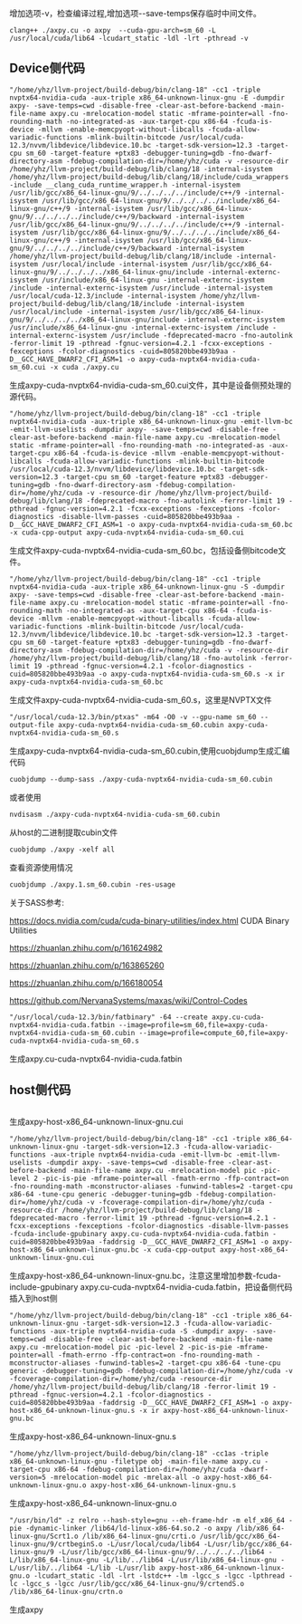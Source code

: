 增加选项-v，检查编译过程,增加选项--save-temps保存临时中间文件。
```
clang++ ./axpy.cu -o axpy  --cuda-gpu-arch=sm_60 -L /usr/local/cuda/lib64 -lcudart_static -ldl -lrt -pthread -v
```
## Device侧代码
```
"/home/yhz/llvm-project/build-debug/bin/clang-18" -cc1 -triple nvptx64-nvidia-cuda -aux-triple x86_64-unknown-linux-gnu -E -dumpdir axpy- -save-temps=cwd -disable-free -clear-ast-before-backend -main-file-name axpy.cu -mrelocation-model static -mframe-pointer=all -fno-rounding-math -no-integrated-as -aux-target-cpu x86-64 -fcuda-is-device -mllvm -enable-memcpyopt-without-libcalls -fcuda-allow-variadic-functions -mlink-builtin-bitcode /usr/local/cuda-12.3/nvvm/libdevice/libdevice.10.bc -target-sdk-version=12.3 -target-cpu sm_60 -target-feature +ptx83 -debugger-tuning=gdb -fno-dwarf-directory-asm -fdebug-compilation-dir=/home/yhz/cuda -v -resource-dir /home/yhz/llvm-project/build-debug/lib/clang/18 -internal-isystem /home/yhz/llvm-project/build-debug/lib/clang/18/include/cuda_wrappers -include __clang_cuda_runtime_wrapper.h -internal-isystem /usr/lib/gcc/x86_64-linux-gnu/9/../../../../include/c++/9 -internal-isystem /usr/lib/gcc/x86_64-linux-gnu/9/../../../../include/x86_64-linux-gnu/c++/9 -internal-isystem /usr/lib/gcc/x86_64-linux-gnu/9/../../../../include/c++/9/backward -internal-isystem /usr/lib/gcc/x86_64-linux-gnu/9/../../../../include/c++/9 -internal-isystem /usr/lib/gcc/x86_64-linux-gnu/9/../../../../include/x86_64-linux-gnu/c++/9 -internal-isystem /usr/lib/gcc/x86_64-linux-gnu/9/../../../../include/c++/9/backward -internal-isystem /home/yhz/llvm-project/build-debug/lib/clang/18/include -internal-isystem /usr/local/include -internal-isystem /usr/lib/gcc/x86_64-linux-gnu/9/../../../../x86_64-linux-gnu/include -internal-externc-isystem /usr/include/x86_64-linux-gnu -internal-externc-isystem /include -internal-externc-isystem /usr/include -internal-isystem /usr/local/cuda-12.3/include -internal-isystem /home/yhz/llvm-project/build-debug/lib/clang/18/include -internal-isystem /usr/local/include -internal-isystem /usr/lib/gcc/x86_64-linux-gnu/9/../../../../x86_64-linux-gnu/include -internal-externc-isystem /usr/include/x86_64-linux-gnu -internal-externc-isystem /include -internal-externc-isystem /usr/include -fdeprecated-macro -fno-autolink -ferror-limit 19 -pthread -fgnuc-version=4.2.1 -fcxx-exceptions -fexceptions -fcolor-diagnostics -cuid=805820bbe493b9aa -D__GCC_HAVE_DWARF2_CFI_ASM=1 -o axpy-cuda-nvptx64-nvidia-cuda-sm_60.cui -x cuda ./axpy.cu
```
生成axpy-cuda-nvptx64-nvidia-cuda-sm_60.cui文件，其中是设备侧预处理的源代码。
```
"/home/yhz/llvm-project/build-debug/bin/clang-18" -cc1 -triple nvptx64-nvidia-cuda -aux-triple x86_64-unknown-linux-gnu -emit-llvm-bc -emit-llvm-uselists -dumpdir axpy- -save-temps=cwd -disable-free -clear-ast-before-backend -main-file-name axpy.cu -mrelocation-model static -mframe-pointer=all -fno-rounding-math -no-integrated-as -aux-target-cpu x86-64 -fcuda-is-device -mllvm -enable-memcpyopt-without-libcalls -fcuda-allow-variadic-functions -mlink-builtin-bitcode /usr/local/cuda-12.3/nvvm/libdevice/libdevice.10.bc -target-sdk-version=12.3 -target-cpu sm_60 -target-feature +ptx83 -debugger-tuning=gdb -fno-dwarf-directory-asm -fdebug-compilation-dir=/home/yhz/cuda -v -resource-dir /home/yhz/llvm-project/build-debug/lib/clang/18 -fdeprecated-macro -fno-autolink -ferror-limit 19 -pthread -fgnuc-version=4.2.1 -fcxx-exceptions -fexceptions -fcolor-diagnostics -disable-llvm-passes -cuid=805820bbe493b9aa -D__GCC_HAVE_DWARF2_CFI_ASM=1 -o axpy-cuda-nvptx64-nvidia-cuda-sm_60.bc -x cuda-cpp-output axpy-cuda-nvptx64-nvidia-cuda-sm_60.cui
```
生成文件axpy-cuda-nvptx64-nvidia-cuda-sm_60.bc，包括设备侧bitcode文件。
```
"/home/yhz/llvm-project/build-debug/bin/clang-18" -cc1 -triple nvptx64-nvidia-cuda -aux-triple x86_64-unknown-linux-gnu -S -dumpdir axpy- -save-temps=cwd -disable-free -clear-ast-before-backend -main-file-name axpy.cu -mrelocation-model static -mframe-pointer=all -fno-rounding-math -no-integrated-as -aux-target-cpu x86-64 -fcuda-is-device -mllvm -enable-memcpyopt-without-libcalls -fcuda-allow-variadic-functions -mlink-builtin-bitcode /usr/local/cuda-12.3/nvvm/libdevice/libdevice.10.bc -target-sdk-version=12.3 -target-cpu sm_60 -target-feature +ptx83 -debugger-tuning=gdb -fno-dwarf-directory-asm -fdebug-compilation-dir=/home/yhz/cuda -v -resource-dir /home/yhz/llvm-project/build-debug/lib/clang/18 -fno-autolink -ferror-limit 19 -pthread -fgnuc-version=4.2.1 -fcolor-diagnostics -cuid=805820bbe493b9aa -o axpy-cuda-nvptx64-nvidia-cuda-sm_60.s -x ir axpy-cuda-nvptx64-nvidia-cuda-sm_60.bc
```
生成文件axpy-cuda-nvptx64-nvidia-cuda-sm_60.s，这里是NVPTX文件
```
"/usr/local/cuda-12.3/bin/ptxas" -m64 -O0 -v --gpu-name sm_60 --output-file axpy-cuda-nvptx64-nvidia-cuda-sm_60.cubin axpy-cuda-nvptx64-nvidia-cuda-sm_60.s
```
生成axpy-cuda-nvptx64-nvidia-cuda-sm_60.cubin,使用cuobjdump生成汇编代码
```
cuobjdump --dump-sass ./axpy-cuda-nvptx64-nvidia-cuda-sm_60.cubin
```
或者使用
```
nvdisasm ./axpy-cuda-nvptx64-nvidia-cuda-sm_60.cubin
```
从host的二进制提取cubin文件
```
cuobjdump ./axpy -xelf all
```
查看资源使用情况
```
cuobjdump ./axpy.1.sm_60.cubin -res-usage
```
关于SASS参考:

https://docs.nvidia.com/cuda/cuda-binary-utilities/index.html CUDA Binary Utilities

https://zhuanlan.zhihu.com/p/161624982

https://zhuanlan.zhihu.com/p/163865260

https://zhuanlan.zhihu.com/p/166180054

https://github.com/NervanaSystems/maxas/wiki/Control-Codes
```
"/usr/local/cuda-12.3/bin/fatbinary" -64 --create axpy.cu-cuda-nvptx64-nvidia-cuda.fatbin --image=profile=sm_60,file=axpy-cuda-nvptx64-nvidia-cuda-sm_60.cubin --image=profile=compute_60,file=axpy-cuda-nvptx64-nvidia-cuda-sm_60.s
```
生成axpy.cu-cuda-nvptx64-nvidia-cuda.fatbin

## host侧代码
```"/home/yhz/llvm-project/build-debug/bin/clang-18" -cc1 -triple x86_64-unknown-linux-gnu -target-sdk-version=12.3 -fcuda-allow-variadic-functions -aux-triple nvptx64-nvidia-cuda -E -dumpdir axpy- -save-temps=cwd -disable-free -clear-ast-before-backend -main-file-name axpy.cu -mrelocation-model pic -pic-level 2 -pic-is-pie -mframe-pointer=all -fmath-errno -ffp-contract=on -fno-rounding-math -mconstructor-aliases -funwind-tables=2 -target-cpu x86-64 -tune-cpu generic -debugger-tuning=gdb -fdebug-compilation-dir=/home/yhz/cuda -v -fcoverage-compilation-dir=/home/yhz/cuda -resource-dir /home/yhz/llvm-project/build-debug/lib/clang/18 -internal-isystem /home/yhz/llvm-project/build-debug/lib/clang/18/include/cuda_wrappers -include __clang_cuda_runtime_wrapper.h -internal-isystem /usr/lib/gcc/x86_64-linux-gnu/9/../../../../include/c++/9 -internal-isystem /usr/lib/gcc/x86_64-linux-gnu/9/../../../../include/x86_64-linux-gnu/c++/9 -internal-isystem /usr/lib/gcc/x86_64-linux-gnu/9/../../../../include/c++/9/backward -internal-isystem /usr/lib/gcc/x86_64-linux-gnu/9/../../../../include/c++/9 -internal-isystem /usr/lib/gcc/x86_64-linux-gnu/9/../../../../include/x86_64-linux-gnu/c++/9 -internal-isystem /usr/lib/gcc/x86_64-linux-gnu/9/../../../../include/c++/9/backward -internal-isystem /home/yhz/llvm-project/build-debug/lib/clang/18/include -internal-isystem /usr/local/include -internal-isystem /usr/lib/gcc/x86_64-linux-gnu/9/../../../../x86_64-linux-gnu/include -internal-externc-isystem /usr/include/x86_64-linux-gnu -internal-externc-isystem /include -internal-externc-isystem /usr/include -internal-isystem /home/yhz/llvm-project/build-debug/lib/clang/18/include -internal-isystem /usr/local/include -internal-isystem /usr/lib/gcc/x86_64-linux-gnu/9/../../../../x86_64-linux-gnu/include -internal-externc-isystem /usr/include/x86_64-linux-gnu -internal-externc-isystem /include -internal-externc-isystem /usr/include -internal-isystem /usr/local/cuda-12.3/include -fdeprecated-macro -ferror-limit 19 -pthread -fgnuc-version=4.2.1 -fcxx-exceptions -fexceptions -fcolor-diagnostics -cuid=805820bbe493b9aa -faddrsig -D__GCC_HAVE_DWARF2_CFI_ASM=1 -o axpy-host-x86_64-unknown-linux-gnu.cui -x cuda ./axpy.cu
```
生成axpy-host-x86_64-unknown-linux-gnu.cui
```
"/home/yhz/llvm-project/build-debug/bin/clang-18" -cc1 -triple x86_64-unknown-linux-gnu -target-sdk-version=12.3 -fcuda-allow-variadic-functions -aux-triple nvptx64-nvidia-cuda -emit-llvm-bc -emit-llvm-uselists -dumpdir axpy- -save-temps=cwd -disable-free -clear-ast-before-backend -main-file-name axpy.cu -mrelocation-model pic -pic-level 2 -pic-is-pie -mframe-pointer=all -fmath-errno -ffp-contract=on -fno-rounding-math -mconstructor-aliases -funwind-tables=2 -target-cpu x86-64 -tune-cpu generic -debugger-tuning=gdb -fdebug-compilation-dir=/home/yhz/cuda -v -fcoverage-compilation-dir=/home/yhz/cuda -resource-dir /home/yhz/llvm-project/build-debug/lib/clang/18 -fdeprecated-macro -ferror-limit 19 -pthread -fgnuc-version=4.2.1 -fcxx-exceptions -fexceptions -fcolor-diagnostics -disable-llvm-passes -fcuda-include-gpubinary axpy.cu-cuda-nvptx64-nvidia-cuda.fatbin -cuid=805820bbe493b9aa -faddrsig -D__GCC_HAVE_DWARF2_CFI_ASM=1 -o axpy-host-x86_64-unknown-linux-gnu.bc -x cuda-cpp-output axpy-host-x86_64-unknown-linux-gnu.cui
```
生成axpy-host-x86_64-unknown-linux-gnu.bc，注意这里增加参数-fcuda-include-gpubinary axpy.cu-cuda-nvptx64-nvidia-cuda.fatbin，把设备侧代码插入到host侧
```
"/home/yhz/llvm-project/build-debug/bin/clang-18" -cc1 -triple x86_64-unknown-linux-gnu -target-sdk-version=12.3 -fcuda-allow-variadic-functions -aux-triple nvptx64-nvidia-cuda -S -dumpdir axpy- -save-temps=cwd -disable-free -clear-ast-before-backend -main-file-name axpy.cu -mrelocation-model pic -pic-level 2 -pic-is-pie -mframe-pointer=all -fmath-errno -ffp-contract=on -fno-rounding-math -mconstructor-aliases -funwind-tables=2 -target-cpu x86-64 -tune-cpu generic -debugger-tuning=gdb -fdebug-compilation-dir=/home/yhz/cuda -v -fcoverage-compilation-dir=/home/yhz/cuda -resource-dir /home/yhz/llvm-project/build-debug/lib/clang/18 -ferror-limit 19 -pthread -fgnuc-version=4.2.1 -fcolor-diagnostics -cuid=805820bbe493b9aa -faddrsig -D__GCC_HAVE_DWARF2_CFI_ASM=1 -o axpy-host-x86_64-unknown-linux-gnu.s -x ir axpy-host-x86_64-unknown-linux-gnu.bc
```
生成axpy-host-x86_64-unknown-linux-gnu.s
```
"/home/yhz/llvm-project/build-debug/bin/clang-18" -cc1as -triple x86_64-unknown-linux-gnu -filetype obj -main-file-name axpy.cu -target-cpu x86-64 -fdebug-compilation-dir=/home/yhz/cuda -dwarf-version=5 -mrelocation-model pic -mrelax-all -o axpy-host-x86_64-unknown-linux-gnu.o axpy-host-x86_64-unknown-linux-gnu.s
```
生成axpy-host-x86_64-unknown-linux-gnu.o
```
"/usr/bin/ld" -z relro --hash-style=gnu --eh-frame-hdr -m elf_x86_64 -pie -dynamic-linker /lib64/ld-linux-x86-64.so.2 -o axpy /lib/x86_64-linux-gnu/Scrt1.o /lib/x86_64-linux-gnu/crti.o /usr/lib/gcc/x86_64-linux-gnu/9/crtbeginS.o -L/usr/local/cuda/lib64 -L/usr/lib/gcc/x86_64-linux-gnu/9 -L/usr/lib/gcc/x86_64-linux-gnu/9/../../../../lib64 -L/lib/x86_64-linux-gnu -L/lib/../lib64 -L/usr/lib/x86_64-linux-gnu -L/usr/lib/../lib64 -L/lib -L/usr/lib axpy-host-x86_64-unknown-linux-gnu.o -lcudart_static -ldl -lrt -lstdc++ -lm -lgcc_s -lgcc -lpthread -lc -lgcc_s -lgcc /usr/lib/gcc/x86_64-linux-gnu/9/crtendS.o /lib/x86_64-linux-gnu/crtn.o
```
生成axpy
